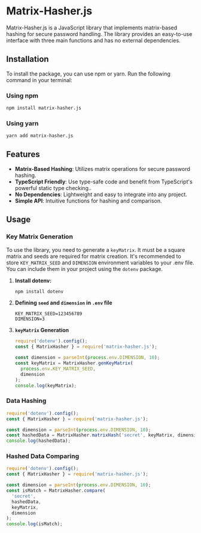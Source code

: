 # Matrix-Hasher.js

Matrix-Hasher.js is a JavaScript library that implements matrix-based hashing for secure password handling. The library provides an easy-to-use interface with three main functions and has no external dependencies.

## Installation

To install the package, you can use npm or yarn. Run the following command in your terminal:

### Using npm

```bash
npm install matrix-hasher.js
```

### Using yarn

```bash
yarn add matrix-hasher.js
```

## Features

- **Matrix-Based Hashing**: Utilizes matrix operations for secure password hashing.
- **TypeScript Friendly**: Use type-safe code and benefit from TypeScript's powerful static type checking..
- **No Dependencies**: Lightweight and easy to integrate into any project.
- **Simple API**: Intuitive functions for hashing and comparison.

## Usage

### Key Matrix Generation

To use the library, you need to generate a `keyMatrix`. It must be a square matrix and seeds are required for matrix creation. It's recommended to store `KEY_MATRIX_SEED` and `DIMENSION` environment variables to your .env file. You can include them in your project using the `dotenv` package.

1. **Install dotenv:**
   ```bash
   npm install dotenv
   ```
2. **Defining `seed` and `dimension` in `.env` file**

   ```
   KEY_MATRIX_SEED=123456789
   DIMENSION=3
   ```

3. **`keyMatrix` Generation**

   ```javascript
   require('dotenv').config();
   const { MatrixHasher } = require('matrix-hasher.js');

   const dimension = parseInt(process.env.DIMENSION, 10);
   const keyMatrix = MatrixHasher.genKeyMatrix(
     process.env.KEY_MATRIX_SEED,
     dimension
   );
   console.log(keyMatrix);
   ```

### Data Hashing

```javascript
require('dotenv').config();
const { MatrixHasher } = require('matrix-hasher.js');

const dimension = parseInt(process.env.DIMENSION, 10);
const hashedData = MatrixHasher.matrixHash('secret', keyMatrix, dimension);
console.log(hashedData);
```

### Hashed Data Comparing

```javascript
require('dotenv').config();
const { MatrixHasher } = require('matrix-hasher.js');

const dimension = parseInt(process.env.DIMENSION, 10);
const isMatch = MatrixHasher.compare(
  'secret',
  hashedData,
  keyMatrix,
  dimension
);
console.log(isMatch);
```
